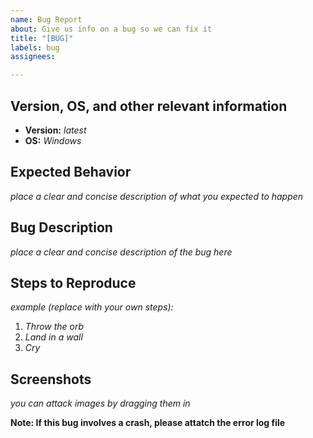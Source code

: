 ```yaml
---
name: Bug Report
about: Give us info on a bug so we can fix it
title: "[BUG]"
labels: bug
assignees: 

---
```


## Version, OS, and other relevant information
- **Version:** *latest*
- **OS:** *Windows*

## Expected Behavior
*place a clear and concise description of what you expected to happen*

## Bug Description
*place a clear and concise description of the bug here*

## Steps to Reproduce
*example (replace with your own steps):*
1. *Throw the orb*
2. *Land in a wall*
3. *Cry*

## Screenshots
*you can attack images by dragging them in*    
  
  
**Note: If this bug involves a crash, please attatch the error log file**
